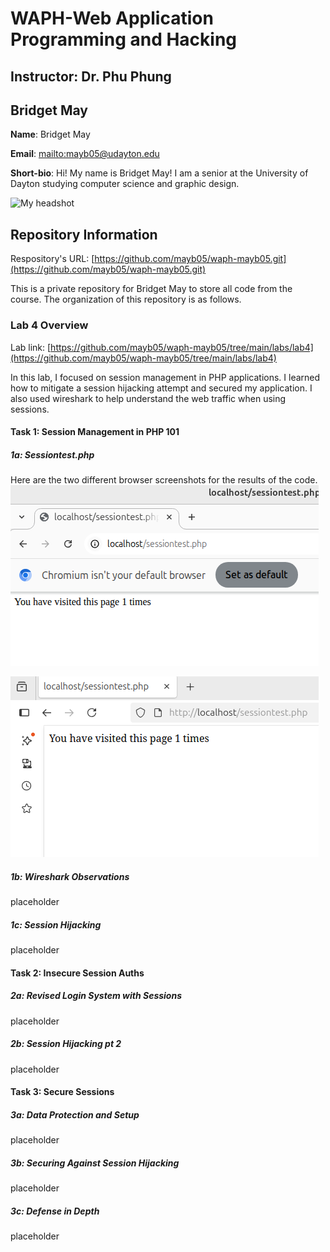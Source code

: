 # WAPH-Web Application Programming and Hacking

## Instructor: Dr. Phu Phung

## Bridget May

**Name**: Bridget May

**Email**: [mailto:mayb05@udayton.edu](mayb05@udayton.edu)

**Short-bio**: Hi! My name is Bridget May! I am a senior at the University of Dayton studying computer science and graphic design. 

![My headshot](https://media.licdn.com/dms/image/v2/D4E03AQHvk8lHxTiECQ/profile-displayphoto-shrink_200_200/profile-displayphoto-shrink_200_200/0/1713551502164?e=2147483647&v=beta&t=SuY7PS2d8f-eDm-pIhqAfLjnjmJ0WVn1xhShCborkbg)

## Repository Information

Respository's URL: [https://github.com/mayb05/waph-mayb05.git](https://github.com/mayb05/waph-mayb05.git)

This is a private repository for Bridget May to store all code from the course. The organization of this repository is as follows.

### Lab 4 Overview
Lab link: [https://github.com/mayb05/waph-mayb05/tree/main/labs/lab4](https://github.com/mayb05/waph-mayb05/tree/main/labs/lab4)

In this lab, I focused on session management in PHP applications. I learned how to mitigate a session hijacking attempt and secured my application. I also used wireshark to help understand the web traffic when using sessions. 

#### Task 1: Session Management in PHP 101
##### 1a: Sessiontest.php
Here are the two different browser screenshots for the results of the code. 
![Chrome](task1a1.png)

![Firefox](task1a2.png)


##### 1b: Wireshark Observations
placeholder

##### 1c: Session Hijacking
placeholder

#### Task 2: Insecure Session Auths
##### 2a: Revised Login System with Sessions
placeholder

##### 2b: Session Hijacking pt 2
placeholder

#### Task 3: Secure Sessions
##### 3a: Data Protection and Setup
placeholder

##### 3b: Securing Against Session Hijacking
placeholder

##### 3c: Defense in Depth
placeholder
